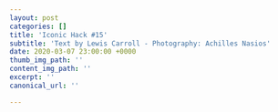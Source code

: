 ```yaml
---
layout: post
categories: []
title: 'Iconic Hack #15'
subtitle: 'Text by Lewis Carroll - Photography: Achilles Nasios'
date: 2020-03-07 23:00:00 +0000
thumb_img_path: ''
content_img_path: ''
excerpt: ''
canonical_url: ''

---
```

